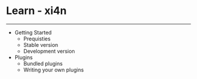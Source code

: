 # Learn - xi4n

------

  - Getting Started
    - Prequisties
	- Stable version
	- Development version
  - Plugins
    - Bundled plugins
    - Writing your own plugins
